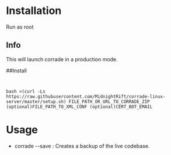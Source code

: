 # Installation

Run as root

## Info

This will launch corrade in a production mode.


##Install
```


bash <(curl -Ls https://raw.githubusercontent.com/MidnightRift/corrade-linux-server/master/setup.sh) FILE_PATH_OR_URL_TO_CORRADE_ZIP (optional)FILE_PATH_TO_XML_CONF (optional)CERT_BOT_EMAIL
```

# Usage 

- corrade --save : Creates a backup of the live codebase.
